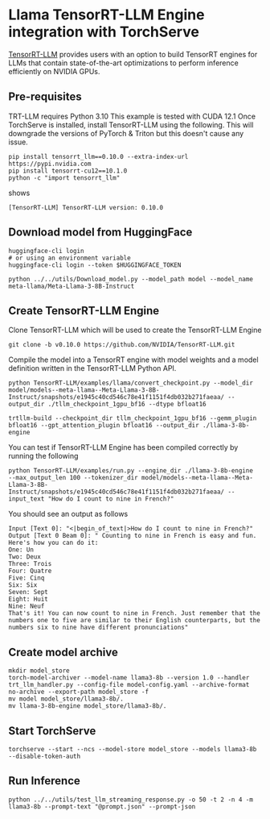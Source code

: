 # Llama TensorRT-LLM Engine integration with TorchServe

[TensorRT-LLM](https://github.com/NVIDIA/TensorRT-LLM) provides users with an option to build TensorRT engines for LLMs that contain state-of-the-art optimizations to perform inference efficiently on NVIDIA GPUs.

## Pre-requisites

TRT-LLM requires Python 3.10
This example is tested with CUDA 12.1
Once TorchServe is installed, install TensorRT-LLM using the following.
This will downgrade the versions of PyTorch & Triton but this doesn't cause any issue.

```
pip install tensorrt_llm==0.10.0 --extra-index-url https://pypi.nvidia.com
pip install tensorrt-cu12==10.1.0
python -c "import tensorrt_llm"
```
shows
```
[TensorRT-LLM] TensorRT-LLM version: 0.10.0
```

## Download model from HuggingFace
```
huggingface-cli login
# or using an environment variable
huggingface-cli login --token $HUGGINGFACE_TOKEN
```
```
python ../../utils/Download_model.py --model_path model --model_name meta-llama/Meta-Llama-3-8B-Instruct
```

## Create TensorRT-LLM Engine
Clone TensorRT-LLM which will be used to create the TensorRT-LLM Engine

```
git clone -b v0.10.0 https://github.com/NVIDIA/TensorRT-LLM.git
```

Compile the model into a TensorRT engine with model weights and a model definition written in the TensorRT-LLM Python API.

```
python TensorRT-LLM/examples/llama/convert_checkpoint.py --model_dir model/models--meta-llama--Meta-Llama-3-8B-Instruct/snapshots/e1945c40cd546c78e41f1151f4db032b271faeaa/ --output_dir ./tllm_checkpoint_1gpu_bf16 --dtype bfloat16
```
```
trtllm-build --checkpoint_dir tllm_checkpoint_1gpu_bf16 --gemm_plugin bfloat16 --gpt_attention_plugin bfloat16 --output_dir ./llama-3-8b-engine
```

You can test if TensorRT-LLM Engine has been compiled correctly by running the following
```
python TensorRT-LLM/examples/run.py --engine_dir ./llama-3-8b-engine  --max_output_len 100 --tokenizer_dir model/models--meta-llama--Meta-Llama-3-8B-Instruct/snapshots/e1945c40cd546c78e41f1151f4db032b271faeaa/ --input_text "How do I count to nine in French?"
```

You should see an output as follows
```
Input [Text 0]: "<|begin_of_text|>How do I count to nine in French?"
Output [Text 0 Beam 0]: " Counting to nine in French is easy and fun. Here's how you can do it:
One: Un
Two: Deux
Three: Trois
Four: Quatre
Five: Cinq
Six: Six
Seven: Sept
Eight: Huit
Nine: Neuf
That's it! You can now count to nine in French. Just remember that the numbers one to five are similar to their English counterparts, but the numbers six to nine have different pronunciations"
```

## Create model archive

```
mkdir model_store
torch-model-archiver --model-name llama3-8b --version 1.0 --handler trt_llm_handler.py --config-file model-config.yaml --archive-format no-archive --export-path model_store -f
mv model model_store/llama3-8b/.
mv llama-3-8b-engine model_store/llama3-8b/.
```

## Start TorchServe
```
torchserve --start --ncs --model-store model_store --models llama3-8b --disable-token-auth
```

## Run Inference
```
python ../../utils/test_llm_streaming_response.py -o 50 -t 2 -n 4 -m llama3-8b --prompt-text "@prompt.json" --prompt-json
```
